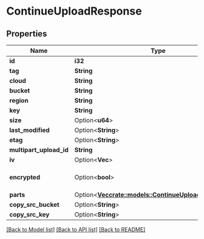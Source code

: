 # ContinueUploadResponse

## Properties

Name | Type | Description | Notes
------------ | ------------- | ------------- | -------------
**id** | **i32** |  | 
**tag** | **String** |  | 
**cloud** | **String** |  | 
**bucket** | **String** |  | 
**region** | **String** |  | 
**key** | **String** |  | 
**size** | Option<**u64**> |  | [optional]
**last_modified** | Option<**String**> |  | [optional]
**etag** | Option<**String**> |  | [optional]
**multipart_upload_id** | **String** |  | 
**iv** | Option<**Vec<i32>**> |  | [optional]
**encrypted** | Option<**bool**> |  | [optional][default to false]
**parts** | Option<[**Vec<crate::models::ContinueUploadPhysicalPart>**](ContinueUploadPhysicalPart.md)> |  | [optional]
**copy_src_bucket** | Option<**String**> |  | [optional]
**copy_src_key** | Option<**String**> |  | [optional]

[[Back to Model list]](../README.md#documentation-for-models) [[Back to API list]](../README.md#documentation-for-api-endpoints) [[Back to README]](../README.md)


